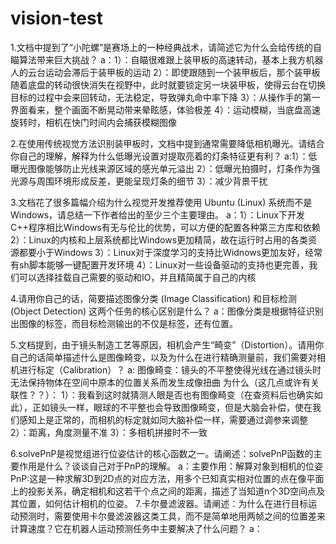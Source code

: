 # vision-test

1.文档中提到了“小陀螺”是赛场上的一种经典战术，请简述它为什么会给传统的自瞄算法带来巨大挑战？
  a：1）：自瞄很难跟上装甲板的高速转动，基本上我方机器人的云台运动会滞后于装甲板的运动
     2）：即使跟随到一个装甲板后，那个装甲板随着底盘的转动很快消失在视野中，此时就要锁定另一块装甲板，使得云台在切换目标的过程中会来回转动，无法稳定，导致弹丸命中率下降
     3）：从操作手的第一界面看来，整个画面不断晃动带来晕眩感，体验极差
     4）：运动模糊，当底盘高速旋转时，相机在快门时间内会捕获模糊图像

2.在使用传统视觉方法识别装甲板时，文档中提到通常需要降低相机曝光。请结合你自己的理解，解释为什么低曝光设置对提取亮着的灯条特征更有利？
  a:1）：低曝光图像能够防止光线来源区域的感光单元溢出
    2）：低曝光拍摄时，灯条作为强光源与周围环境形成反差，更能呈现灯条的细节
    3）：减少背景干扰

3.文档花了很多篇幅介绍为什么视觉开发推荐使用 Ubuntu (Linux) 系统而不是Windows，请总结一下作者给出的至少三个主要理由。
  a：1）：Linux下开发C++程序相比Windows有无与伦比的优势，可以方便的配置各种第三方库和依赖
     2）：Linux的内核和上层系统都比Windows更加精简，故在运行时占用的各类资源都要小于Windows
     3）：Linux对于深度学习的支持比Widnows更加友好，经常有sh脚本能够一键配置开发环境
     4）：Linux对一些设备驱动的支持也更完善，我们可以选择挂载自己需要的驱动和IO，并且精简属于自己的内核

4.请用你自己的话，简要描述图像分类 (Image Classification) 和目标检测 (Object Detection) 这两个任务的核心区别是什么？
  a：图像分类是根据特征识别出图像的标签，而目标检测输出的不仅是标签，还有位置。

5.文档提到，由于镜头制造工艺等原因，相机会产生“畸变”（Distortion）。请用你自己的话简单描述什么是图像畸变，以及为什么在进行精确测量前，我们需要对相机进行标定（Calibration）？
  a: 图像畸变：镜头的不平整使得光线在通过镜头时无法保持物体在空间中原本的位置关系而发生成像扭曲
     为什么（这几点或许有关联性？？）：
            1）：我看到这时就猜测人眼是否也有图像畸变（在查资料后也确实如此），正如镜头一样，眼球的不平整也会导致图像畸变，但是大脑会补偿，使在我们感知上是正常的，而相机的标定就如同大脑补偿一样，需要通过调参来调整
            2）：距离，角度测量不准
            3）：多相机拼接时不一致

6.solvePnP是视觉组进行位姿估计的核心函数之一。请阐述：solvePnP函数的主要作用是什么？谈谈自己对于PnP的理解。
  a：主要作用：解算对象到相机的位姿
     PnP:这是一种求解3D到2D点的对应方法，用多个已知真实相对位置的点在像平面上的投影关系，确定相机和这若干个点之间的距离，描述了当知道n个3D空间点及其位置，如何估计相机的位姿。
7.卡尔曼滤波器。请阐述：为什么在进行目标运动预测时，需要使用卡尔曼滤波器这类工具，而不是简单地用两帧之间的位置差来计算速度？它在机器人运动预测任务中主要解决了什么问题？
  a：

